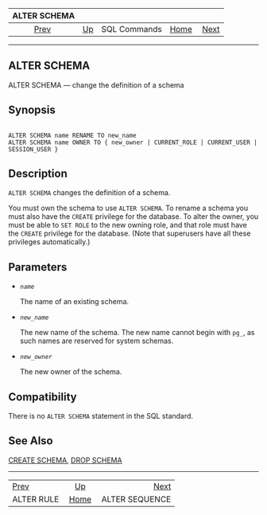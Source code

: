 <!--?xml version="1.0" encoding="UTF-8" standalone="no"?-->

|               ALTER SCHEMA               |                                        |              |                                                       |                                                  |
| :--------------------------------------: | :------------------------------------- | :----------: | ----------------------------------------------------: | -----------------------------------------------: |
| [Prev](sql-alterrule.html "ALTER RULE")  | [Up](sql-commands.html "SQL Commands") | SQL Commands | [Home](index.html "PostgreSQL 17devel Documentation") |  [Next](sql-altersequence.html "ALTER SEQUENCE") |

***

## ALTER SCHEMA

ALTER SCHEMA — change the definition of a schema

## Synopsis

```

ALTER SCHEMA name RENAME TO new_name
ALTER SCHEMA name OWNER TO { new_owner | CURRENT_ROLE | CURRENT_USER | SESSION_USER }
```

## Description

`ALTER SCHEMA` changes the definition of a schema.

You must own the schema to use `ALTER SCHEMA`. To rename a schema you must also have the `CREATE` privilege for the database. To alter the owner, you must be able to `SET ROLE` to the new owning role, and that role must have the `CREATE` privilege for the database. (Note that superusers have all these privileges automatically.)

## Parameters

* *`name`*

    The name of an existing schema.

* *`new_name`*

    The new name of the schema. The new name cannot begin with `pg_`, as such names are reserved for system schemas.

* *`new_owner`*

    The new owner of the schema.

## Compatibility

There is no `ALTER SCHEMA` statement in the SQL standard.

## See Also

[CREATE SCHEMA](sql-createschema.html "CREATE SCHEMA"), [DROP SCHEMA](sql-dropschema.html "DROP SCHEMA")

***

|                                          |                                                       |                                                  |
| :--------------------------------------- | :---------------------------------------------------: | -----------------------------------------------: |
| [Prev](sql-alterrule.html "ALTER RULE")  |         [Up](sql-commands.html "SQL Commands")        |  [Next](sql-altersequence.html "ALTER SEQUENCE") |
| ALTER RULE                               | [Home](index.html "PostgreSQL 17devel Documentation") |                                   ALTER SEQUENCE |
